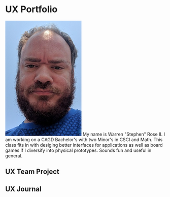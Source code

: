 # UX Portfolio
![Image of Warren Rose II, with beard and blue shirt](assets/WR_Blue.jpg)
My name is Warren "Stephen" Rose II.  I am working on a CAGD Bachelor's with two Minor's in CSCI and Math.  This class fits in with desiging better interfaces for applications as well as board games if I diversify into physical prototypes.  Sounds fun  and useful in general.

## UX Team Project


## UX Journal

